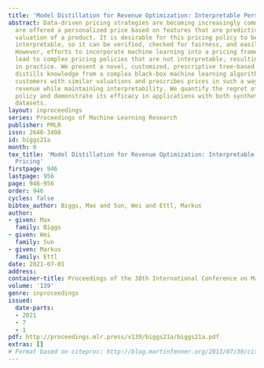 ```yaml
---
title: 'Model Distillation for Revenue Optimization: Interpretable Personalized Pricing'
abstract: Data-driven pricing strategies are becoming increasingly common, where customers
  are offered a personalized price based on features that are predictive of their
  valuation of a product. It is desirable for this pricing policy to be simple and
  interpretable, so it can be verified, checked for fairness, and easily implemented.
  However, efforts to incorporate machine learning into a pricing framework often
  lead to complex pricing policies that are not interpretable, resulting in slow adoption
  in practice. We present a novel, customized, prescriptive tree-based algorithm that
  distills knowledge from a complex black-box machine learning algorithm, segments
  customers with similar valuations and prescribes prices in such a way that maximizes
  revenue while maintaining interpretability. We quantify the regret of a resulting
  policy and demonstrate its efficacy in applications with both synthetic and real-world
  datasets.
layout: inproceedings
series: Proceedings of Machine Learning Research
publisher: PMLR
issn: 2640-3498
id: biggs21a
month: 0
tex_title: 'Model Distillation for Revenue Optimization: Interpretable Personalized
  Pricing'
firstpage: 946
lastpage: 956
page: 946-956
order: 946
cycles: false
bibtex_author: Biggs, Max and Sun, Wei and Ettl, Markus
author:
- given: Max
  family: Biggs
- given: Wei
  family: Sun
- given: Markus
  family: Ettl
date: 2021-07-01
address:
container-title: Proceedings of the 38th International Conference on Machine Learning
volume: '139'
genre: inproceedings
issued:
  date-parts:
  - 2021
  - 7
  - 1
pdf: http://proceedings.mlr.press/v139/biggs21a/biggs21a.pdf
extras: []
# Format based on citeproc: http://blog.martinfenner.org/2013/07/30/citeproc-yaml-for-bibliographies/
---
```

